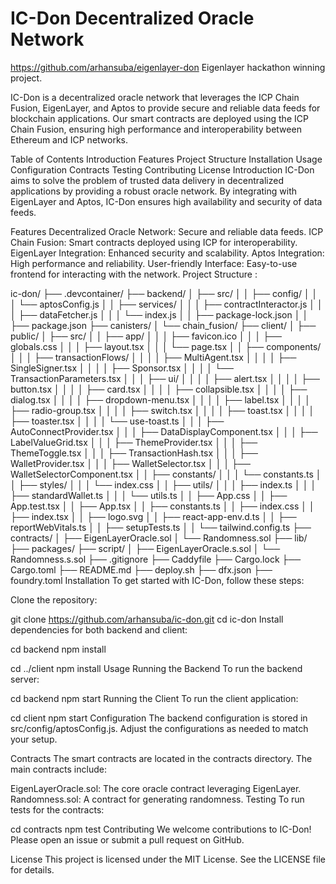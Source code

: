 # IC-Don Decentralized Oracle Network
https://github.com/arhansuba/eigenlayer-don  Eigenlayer hackathon winning project.













IC-Don is a decentralized oracle network that leverages the ICP Chain Fusion, EigenLayer, and Aptos to provide secure and reliable data feeds for blockchain applications. Our smart contracts are deployed using the ICP Chain Fusion, ensuring high performance and interoperability between Ethereum and ICP networks.

Table of Contents
Introduction
Features
Project Structure
Installation
Usage
Configuration
Contracts
Testing
Contributing
License
Introduction
IC-Don aims to solve the problem of trusted data delivery in decentralized applications by providing a robust oracle network. By integrating with EigenLayer and Aptos, IC-Don ensures high availability and security of data feeds.

Features
Decentralized Oracle Network: Secure and reliable data feeds.
ICP Chain Fusion: Smart contracts deployed using ICP for interoperability.
EigenLayer Integration: Enhanced security and scalability.
Aptos Integration: High performance and reliability.
User-friendly Interface: Easy-to-use frontend for interacting with the network.
Project Structure :

ic-don/
├── .devcontainer/
├── backend/
│   ├── src/
│   │   ├── config/
│   │   │   └── aptosConfig.js
│   │   ├── services/
│   │   │   ├── contractInteractor.js
│   │   │   ├── dataFetcher.js
│   │   │   └── index.js
│   │   ├── package-lock.json
│   │   ├── package.json
├── canisters/
│   └── chain_fusion/
├── client/
│   ├── public/
│   ├── src/
│   │   ├── app/
│   │   │   ├── favicon.ico
│   │   │   ├── globals.css
│   │   │   ├── layout.tsx
│   │   │   └── page.tsx
│   │   ├── components/
│   │   │   ├── transactionFlows/
│   │   │   │   ├── MultiAgent.tsx
│   │   │   │   ├── SingleSigner.tsx
│   │   │   │   ├── Sponsor.tsx
│   │   │   │   └── TransactionParameters.tsx
│   │   │   ├── ui/
│   │   │   │   ├── alert.tsx
│   │   │   │   ├── button.tsx
│   │   │   │   ├── card.tsx
│   │   │   │   ├── collapsible.tsx
│   │   │   │   ├── dialog.tsx
│   │   │   │   ├── dropdown-menu.tsx
│   │   │   │   ├── label.tsx
│   │   │   │   ├── radio-group.tsx
│   │   │   │   ├── switch.tsx
│   │   │   │   ├── toast.tsx
│   │   │   │   ├── toaster.tsx
│   │   │   │   └── use-toast.ts
│   │   │   ├── AutoConnectProvider.tsx
│   │   │   ├── DataDisplayComponent.tsx
│   │   │   ├── LabelValueGrid.tsx
│   │   │   ├── ThemeProvider.tsx
│   │   │   ├── ThemeToggle.tsx
│   │   │   ├── TransactionHash.tsx
│   │   │   ├── WalletProvider.tsx
│   │   │   ├── WalletSelector.tsx
│   │   │   ├── WalletSelectorComponent.tsx
│   │   ├── constants/
│   │   │   └── constants.ts
│   │   ├── styles/
│   │   │   └── index.css
│   │   ├── utils/
│   │   │   ├── index.ts
│   │   │   ├── standardWallet.ts
│   │   │   └── utils.ts
│   │   ├── App.css
│   │   ├── App.test.tsx
│   │   ├── App.tsx
│   │   ├── constants.ts
│   │   ├── index.css
│   │   ├── index.tsx
│   │   ├── logo.svg
│   │   ├── react-app-env.d.ts
│   │   ├── reportWebVitals.ts
│   │   ├── setupTests.ts
│   │   └── tailwind.config.ts
├── contracts/
│   ├── EigenLayerOracle.sol
│   └── Randomness.sol
├── lib/
├── packages/
├── script/
│   ├── EigenLayerOracle.s.sol
│   └── Randomness.s.sol
├── .gitignore
├── Caddyfile
├── Cargo.lock
├── Cargo.toml
├── README.md
├── deploy.sh
├── dfx.json
├── foundry.toml
Installation
To get started with IC-Don, follow these steps:

Clone the repository:

git clone https://github.com/arhansuba/ic-don.git
cd ic-don
Install dependencies for both backend and client:

cd backend
npm install

cd ../client
npm install
Usage
Running the Backend
To run the backend server:


cd backend
npm start
Running the Client
To run the client application:


cd client
npm start
Configuration
The backend configuration is stored in src/config/aptosConfig.js. Adjust the configurations as needed to match your setup.

Contracts
The smart contracts are located in the contracts directory. The main contracts include:

EigenLayerOracle.sol: The core oracle contract leveraging EigenLayer.
Randomness.sol: A contract for generating randomness.
Testing
To run tests for the contracts:


cd contracts
npm test
Contributing
We welcome contributions to IC-Don! Please open an issue or submit a pull request on GitHub.

License
This project is licensed under the MIT License. See the LICENSE file for details.
